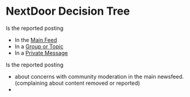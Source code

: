 # NextDoor Decision Tree

Is the reported posting
* In the [Main Feed](mainfeed.md)
* In a [Group or Topic](grouportopic.md)
* In a [Private Message](privatemessage.md)

Is the reported posting
* about  concerns with community moderation in the main newsfeed. (complaining about content removed or reported)
* 
<!--stackedit_data:
eyJoaXN0b3J5IjpbLTcwODgwMTMzOV19
-->